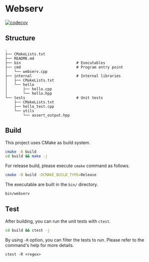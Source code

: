 # Webserv
[![codecov](https://codecov.io/gh/EringiShimeji/webserv/graph/badge.svg?token=P80Nq9wU82)](https://codecov.io/gh/EringiShimeji/webserv)

## Structure

```
.
├── CMakeLists.txt
├── README.md
├── bin                         # Executables
├── cmd                         # Program entry point
│   └── webserv.cpp
├── internal                    # Internal libraries
│   ├── CMakeLists.txt
│   └── hello
│       ├── hello.cpp
│       └── hello.hpp
└── tests                       # Unit tests 
    ├── CMakeLists.txt
    ├── hello_test.cpp
    └── utils
        └── assert_output.hpp
```

## Build

This project uses CMake as build system.

```bash
cmake -B build
cd build && make -j
```

For release build, please execute `cmake` command as follows.

```bash
cmake -B build -DCMAKE_BUILD_TYPE=Release
```

The executable are built in the `bin/` directory.

```bash
bin/webserv
```

## Test

After building, you can run the unit tests with `ctest`.

```bash
cd build && ctest -j
```

By using `-R` option, you can filter the tests to run. Please refer to the command's help for more details.

```
ctest -R <regex>
```
